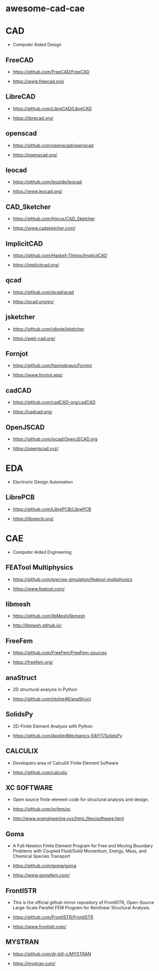 # awesome-cad-cae

# CAD

- Computer Aided Design

## FreeCAD

- https://github.com/FreeCAD/FreeCAD

- https://www.freecad.org/

## LibreCAD

- https://github.com/LibreCAD/LibreCAD

- https://librecad.org/

## openscad

- https://github.com/openscad/openscad

- https://openscad.org/

## leocad

- https://github.com/leozide/leocad

- https://www.leocad.org/

## CAD_Sketcher

- https://github.com/hlorus/CAD_Sketcher

- https://www.cadsketcher.com/

## ImplicitCAD

- https://github.com/Haskell-Things/ImplicitCAD

- https://implicitcad.org/

## qcad

- https://github.com/qcad/qcad

- https://qcad.org/en/

## jsketcher

- https://github.com/xibyte/jsketcher

- https://web-cad.org/

## Fornjot

- https://github.com/hannobraun/Fornjot

- https://www.fornjot.app/

## cadCAD

- https://github.com/cadCAD-org/cadCAD

- https://cadcad.org/

## OpenJSCAD

- https://github.com/jscad/OpenJSCAD.org

- https://openjscad.xyz/
        
        
# EDA 

- Electronic Design Automation

## LibrePCB

- https://github.com/LibrePCB/LibrePCB

- https://librepcb.org/


# CAE

- Computer Aided Engineering

## FEATool Multiphysics

- https://github.com/precise-simulation/featool-multiphysics

- https://www.featool.com/

## libmesh

- https://github.com/libMesh/libmesh

- http://libmesh.github.io/

## FreeFem

- https://github.com/FreeFem/FreeFem-sources

- https://freefem.org/

## anaStruct 

- 2D structural analysis in Python

- https://github.com/ritchie46/anaStruct

## SolidsPy 

- 2D-Finite Element Analysis with Python

- https://github.com/AppliedMechanics-EAFIT/SolidsPy

## CALCULIX

- Developers area of CalculiX Finite Element Software

- https://github.com/calculix

## XC SOFTWARE

- Open source finite element code for structural analysis and design.

- https://github.com/xcfem/xc

- http://www.xcengineering.xyz/html_files/software.html

## Goma

- A Full-Newton Finite Element Program for Free and Moving Boundary Problems with Coupled Fluid/Solid Momentum, Energy, Mass, and Chemical Species Transport

- https://github.com/goma/goma

- https://www.gomafem.com/

## FrontISTR

- This is the official github mirror repository of FrontISTR, Open-Source Large-Scale Parallel FEM Program for Nonlinear Structural Analysis. 

- https://github.com/FrontISTR/FrontISTR

- https://www.frontistr.com/

## MYSTRAN

- https://github.com/dr-bill-c/MYSTRAN

- https://mystran.com/








